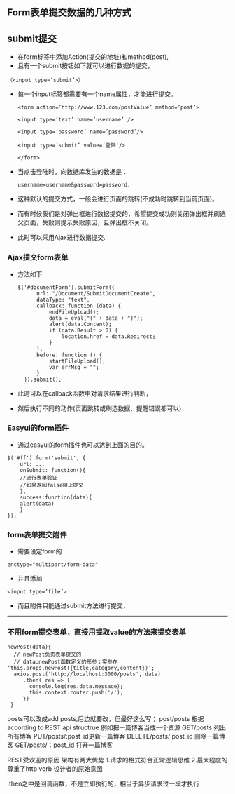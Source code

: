 ## Form表单提交数据的几种方式

## submit提交

- 在form标签中添加Action(提交的地址)和method(post),
- 且有一个submit按钮如下就可以进行数据的提交，
```
（<input type=’submit’>）
```
- 每一个input标签都需要有一个name属性，才能进行提交。

  ```
  <form action=’http://www.123.com/postValue’ method=’post’>

  <input type=’text’ name=’username’ />

  <input type=’password’ name=’password’/>

  <input type=’submit’ value=’登陆'/>

  </form>
  ```

- 当点击登陆时，向数据库发生的数据是：

  ```
  username=username&password=password.
  ```
- 这种默认的提交方式，一般会进行页面的跳转(不成功时跳转到当前页面)。
- 而有时候我们是对弹出框进行数据提交的，希望提交成功则关闭弹出框并刷选父页面，失败则提示失败原因，且弹出框不关闭。
- 此时可以采用Ajax进行数据提交.

### Ajax提交form表单

- 方法如下

    ```
    $('#documentForm').submitForm({
          url: "/Document/SubmitDocumentCreate",
          dataType: "text",
          callback: function (data) {
              endFileUpload();
              data = eval("(" + data + ")");
              alert(data.Content);
              if (data.Result > 0) {
                  location.href = data.Redirect;
              }
          },
          before: function () {
              startFileUpload();
              var errMsg = "";
          }
      }).submit();
    ```
- 此时可以在callback函数中对请求结果进行判断，
- 然后执行不同的动作(页面跳转或刷选数据、提醒错误都可以)

### Easyui的form插件

- 通过easyui的form插件也可以达到上面的目的。

```
$('#ff').form('submit', {
    url:...,
    onSubmit: function(){
    //进行表单验证
    //如果返回false阻止提交
    },
    success:function(data){
    alert(data)
    }
});
```



### form表单提交附件

- 需要设定form的

```
enctype="multipart/form-data"
```
- 并且添加

```
<input type=’file’>
```


- 而且附件只能通过submit方法进行提交，

---------------

### 不用form提交表单，直接用提取value的方法来提交表单

```
newPost(data){
  // newPost负责表单提交的
  // data:newPost函数定义的形参；实参在 ‘this.props.newPost({title,category,content})’;
  axios.post('http://localhost:3000/posts', data)
     .then( res => {
       console.log(res.data.message);
       this.context.router.push('/');
     })
 }

```


 posts可以改成add posts,后边就要改，但最好这么写；
 post/posts 根据 according to REST api structrue
 例如把一篇博客当成一个资源
 GET/posts 列出所有博客
 PUT/posts/:post_id更新一篇博客
 DELETE/posts/:post_id 删除一篇博客
 GET/posts/：post_id 打开一篇博客

 REST受欢迎的原因 架构有两大优势
 1.请求的格式符合正常逻辑思维
 2.最大程度的尊重了http verb 设计者的原始意图

 .then之中是回调函数，不是立即执行的，相当于异步请求过一段才执行
